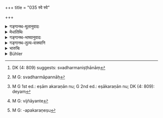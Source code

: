 +++
title = "035 स्वे स्वे"

+++

<details><summary>गङ्गानथ-मूलानुवादः</summary>

The King has been created the protector of all castes and orders, who, in due order, are intent upon their respective duties.—(35).
</details>

<details><summary>मेधातिथिः</summary>

स्वधर्माणां[^३३] च **राजा सृष्टो ऽभिरक्षिता** । स्वधर्मनिष्ठानाम् अपालने राज्ञः प्रत्यवायः । धर्मच्युतास् तु यदि केनचिद् उपहन्येरन् न तत्र राज्ञो ऽतीव दोष इति **स्वे स्वे धर्मे** इत्य् अनेन दर्शयति । अथ वा "न" श्लिष्यते "अनिविष्टानाम्" इति । ये तु शास्त्रान् मित्राद्युपदेशाद् वा स्वधर्मायत्ताः,[^३४] न तेषां राजा द्वैधेन वर्तेत । वर्णग्रहणं स्त्रीबालवृद्धानां रक्षार्थम् । न हि ते आश्रमस्थाः । आश्रमग्रहणं तर्हि किमर्थम् । प्राधान्यार्थम्, ब्राह्मणवसिष्ठवत् । प्रयोजननिर्देशो वायम् । आश्रमसंध्योपासनादिधर्माच् चलितुम् एषां न देयः[^३५] । न चैवं दण्डाद्यपघातः कर्तुम् एतेषां देयः । इतरथा बाधापरिहारः । एवं रक्षा विज्ञेया[^३६] । संध्योपासनाद्यकरणेषु[^३७] नामान्यस्य कस्यचिद् भवति । द्विरूपा राज्ञः कर्तव्यतेति वर्णाश्रमग्रहणम् । एतद् एवोक्तम् "वर्णान् आश्रमांश् च न्यायतो ऽभिरक्षेत्" (ग्ध् ११.९) इति ॥ ७.३५ ॥


[^३७]:
     M G: -apakaraṇeṣu


[^३६]:
     M G: vijñāyante


[^३५]:
     M G 1st ed.: eṣām akaraṇān nu; G 2nd ed.: eṣākaraṇān nu; DK (4: 809): deyam


[^३४]:
     M G: svadharmāpannāḥ


[^३३]:
     DK (4: 809) suggests: svadharmaniṣṭhānāṃ
</details>

<details><summary>गङ्गानथ-भाष्यानुवादः</summary>

The King has been created as the protector of people intent upon their
duties; so that if the King fails to protect those who are engaged in
their duties, he incurs sin: on the other hand, if those who have
swerved from their duty happen to be attacked by some person, this would
not entail any grievous offence on the part of the King. This is what is
meant by the phrase ‘*respective duties*’

Or, the passage may he construed as containing a negative particle
prefixed to the term ‘*niviṣṭānām*’, which is to be read as
‘*a-niviṣṭanam*’, ‘*not conversant*.’ The meaning in this case would be
that ‘the king shall not adopt a hostile attitude towards those persons
who are not conversant with their duties through the scriptures or
through the advice of friends and others’.

The term ‘caste’ has been added for the purpose of securing protection
for women and children also,—these not belonging to any ‘order.’

In that case why should the orders have been mentioned?”

It is for the purpose of indicating their predominance that they have
been separately mentioned; the expression being analogous to such
expressions us ‘*Brāhmaṇa-Vāśiṣṭha* (the Brāhmaṇas and *those of the
race of Vaśiṣṭha*, where the latter, though included among ‘Brāhmaṇas’
are mentioned separately with a view to indicate their importance).

Or, the particular form of the expression may have been adopted for the
purpose of indicating the motive (of protection); the sense being that
they should be protected in such a way that they do not deviate from
their duties in the shape of proceeding from stage to stage, saying of
the Twilight Prayers and so forth; in the performance of their ordinary
duties they shall not be permitted to be struck with a stick etc. by
other people, for if this protection were not vouchsafed, there would be
no end to troubles and difficulties. This is the ‘protection’ that is
meant here.

Nor should people be allowed to interfere with the fulfilment of such
caste-duties as the saying of the Twilight Prayers and the like. Thus a
twofold duty rests upon the King; hence the mention of both ‘castes’ and
‘orders.’

This is what is meant by the words of Gautama—‘He shall protect
according to Law, the castes and orders’ (11-9).—(35).
</details>

<details><summary>गङ्गानथ-तुल्य-वाक्यानि</summary>

*Kāmandaka* (2.35).—‘The king promoting the Varṇas and Āśramas and
living according to these usages, and knowing their duties, becomes
worthy of a place in Indra’s heaven.’

*Matsyapurāṇa* (Vīramitrodaya-Rāja, p. 121),—‘The highest duty of the
king consists in keeping all the castes fixed to their respective
duties; hence he should devote his attention to that. Those who have
deviated from their duties, the king shall make revert thereto.’

*Viṣṇu* (Vīramitrodaya-Rāja, p. 121).—‘Keeping all the castes firm in
their duties.’
</details>

<details><summary>भारुचिः</summary>

उपन्यासार्थम् उत्तरविवक्षार्थं चेदम् उक्तम् अप् सद् उच्यते ॥ ७.३५ ॥
</details>

<details><summary>Bühler</summary>

035	The king has been created (to be) the protector of the castes (varna) and orders, who, all according to their rank, discharge their several duties.
</details>

